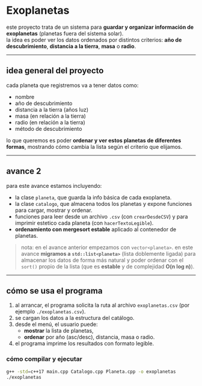 # Exoplanetas

este proyecto trata de un sistema para **guardar y organizar información de exoplanetas** (planetas fuera del sistema solar).  
la idea es poder ver los datos ordenados por distintos criterios: **año de descubrimiento**, **distancia a la tierra**, **masa** o **radio**.

---

## idea general del proyecto
cada planeta que registremos va a tener datos como:  
- nombre  
- año de descubrimiento  
- distancia a la tierra (años luz)  
- masa (en relación a la tierra)  
- radio (en relación a la tierra)  
- método de descubrimiento  

lo que queremos es poder **ordenar y ver estos planetas de diferentes formas**, mostrando cómo cambia la lista según el criterio que elijamos.

---

## avance 2

para este avance estamos incluyendo:  
- la clase `planeta`, que guarda la info básica de cada exoplaneta.  
- la clase `catalogo`, que almacena todos los planetas y expone funciones para cargar, mostrar y ordenar.  
- funciones para leer desde un archivo `.csv` (con `crearDesdeCSV`) y para imprimir estetico cada planeta (con `hacerTextoLegible`).  
- **ordenamiento con mergesort estable** aplicado al contenedor de planetas.  

> nota: en el avance anterior empezamos con `vector<planeta>`. en este avance **migramos a `std::list<planeta>`** (lista doblemente ligada) para almacenar los datos de forma más natural y poder ordenar con el `sort()` propio de la lista (que es **estable** y de complejidad **O(n log n)**).

---

## cómo se usa el programa
1. al arrancar, el programa solicita la ruta al archivo `exoplanetas.csv` (por ejemplo `./exoplanetas.csv`).  
2. se cargan los datos a la estructura del catálogo.  
3. desde el menú, el usuario puede:
   - **mostrar** la lista de planetas,  
   - **ordenar** por año (asc/desc), distancia, masa o radio.  
4. el programa imprime los resultados con formato legible.

### cómo compilar y ejecutar

```bash
g++ -std=c++17 main.cpp Catalogo.cpp Planeta.cpp -o exoplanetas
./exoplanetas
